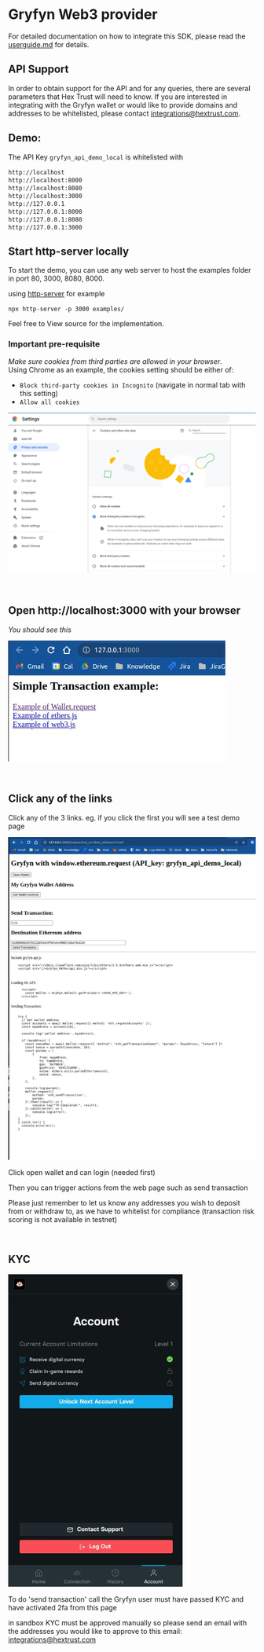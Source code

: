 # Gryfyn Web3 provider

For detailed documentation on how to integrate this SDK, please read the [userguide.md](userguide.md) for details.

## API Support
In order to obtain support for the API and for any queries, there are several parameters that Hex Trust will need to know. If you are interested in integrating with the Gryfyn wallet or would like to provide domains and addresses to be whitelisted, please contact integrations@hextrust.com.

## Demo:

The API Key `gryfyn_api_demo_local` is whitelisted with

```
http://localhost
http://localhost:8000
http://localhost:8080
http://localhost:3000
http://127.0.0.1
http://127.0.0.1:8000
http://127.0.0.1:8080
http://127.0.0.1:3000

```

## Start http-server locally

To start the demo, you can use any web server to host the examples folder in port 80, 3000, 8080, 8000. 

using [http-server](https://www.npmjs.com/package/http-server) for example 

```
npx http-server -p 3000 examples/
```

Feel free to View source for the implementation.


### Important pre-requisite
_Make sure cookies from third parties are allowed in your browser_.    
Using Chrome as an example, the cookies setting should be either of: 
* `Block third-party cookies in Incognito` (navigate in normal tab with this setting)
* `Allow all cookies`

![Alt Text](docs/chrome-cookies.png)

<br>

## Open http://localhost:3000 with your browser

*You should see this*

![Alt text](docs/localhost.jpg)

<br>

## Click any of the links

Click any of the 3 links. eg. if you click the first you will see a test demo page

![Alt text](docs/window_ethereum.jpg)

Click open wallet and can login (needed first)

Then you can trigger actions from the web page such as send transaction

Please just remember to let us know any addresses you wish to deposit from or withdraw to, as we have to whitelist for compliance (transaction risk scoring is not available in testnet)

<br>

## KYC 

![Alt text](docs/kyc.jpg)

To do 'send transaction' call the Gryfyn user must have passed KYC and have activated 2fa from this page

in sandbox KYC must be approved manually so please send an email with the addresses you would like to approve to this email: integrations@hextrust.com 
